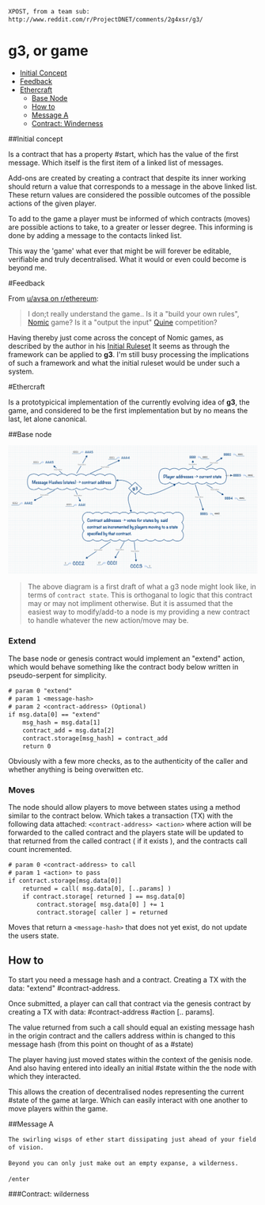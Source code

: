     XPOST, from a team sub: http://www.reddit.com/r/ProjectDNET/comments/2g4xsr/g3/

g3, or game
=========

* [Initial Concept](#initial-concept)
* [Feedback](#feedback)
* [Ethercraft](#ethercraft)
  * [Base Node](#base-node)
  * [How to](#how-to)
  * [Message A](#message-a)
  * [Contract: Winderness](#contract-wilderness)

##Initial concept

Is a contract that has a property #start, which has the value of the first message. Which itself is the first item of a linked list of messages.

Add-ons are created by creating a contract that despite its inner working should return a value that corresponds to a message in the above linked list. 
These return values are considered the possible outcomes of the possible actions of the given player.

To add to the game a player must be informed of which contracts (moves) are possible actions to take, to a greater or lesser degree. This informing is done by adding a message to the contacts linked list.

This way the 'game' what ever that might be will forever be editable, verifiable and truly decentralised. What it would or even could become is beyond me.

#Feedback

From [u/avsa on r/ethereum](http://www.reddit.com/r/ethereum/comments/2g4yke/g3_an_ethereum_game/ckg9xv3):


> I don;t really understand the game.. Is it a "build your own rules", [Nomic](http://en.wikipedia.org/wiki/Nomic) game? Is it a "output the input" [Quine](http://en.wikipedia.org/wiki/Quine) competition?

Having thereby just come across the concept of Nomic games, as described by the author in his [Initial Ruleset](http://legacy.earlham.edu/~peters/writing/nomic.htm) It seems as through the framework can be applied to **g3**. I'm still busy processing the implications of such a framework and what the initial ruleset would be under such a system.

#Ethercraft

Is a prototypicical implementation of the currently evolving idea of **g3**, the game, and considered to be the first implementation but by no means the last, let alone canonical.

##Base node

![Diagram](https://raw.githubusercontent.com/d11e9/g3/master/g3-xmind.png)

> The above diagram is a first draft of what a g3 node might look like, in terms of `contract state`. This is orthoganal to logic that this contract may or may not impliment otherwise. But it is assumed that the easiest way to modify/add-to a node is my providing a new contract to handle whatever the new action/move may be.

### Extend

The base node or genesis contract would implement an "extend" action, which would behave something like the contract body below written in pseudo-serpent for simplicity.

    # param 0 "extend"
    # param 1 <message-hash>
    # param 2 <contract-address> (Optional)
    if msg.data[0] == "extend"
        msg_hash = msg.data[1]
        contract_add = msg.data[2]
        contract.storage[msg_hash] = contract_add
        return 0

Obviously with a few more checks, as to the authenticity of the caller and whether anything is being overwitten etc.

### Moves

The node should allow players to move between states using a method similar to the contract below. Which takes a transaction (TX) with the following data attached: `<contract-address> <action>` where action will be forwarded to the called contract and the players state will be updated to that returned from the called contract ( if it exists ), and the contracts call count incremented.
    
    # param 0 <contract-address> to call
    # param 1 <action> to pass
    if contract.storage[msg.data[0]]
        returned = call( msg.data[0], [..params] )
        if contract.storage[ returned ] == msg.data[0]
            contract.storage[ msg.data[0] ] += 1 
            contract.storage[ caller ] = returned

Moves that return a `<message-hash>` that does not yet exist, do not update the users state.

## How to

To start you need a message hash and a contract. Creating a TX with the data: "extend" #contract-address.

Once submitted, a player can call that contract via the genesis contract by creating a TX with data: #contract-address #action [.. params].

The value returned from such a call should equal an existing message hash in the origin contract and the callers address within is changed to this message hash (from this point on thought of as a #state)

The player having just moved states within the context of the genisis node. And also having entered into ideally an initial #state within the the node with which they interacted.

This allows the creation of decentralised nodes representing the current #state of the game at large. Which can easily interact with one another to move players within the game.

##Message A

    The swirling wisps of ether start dissipating just ahead of your field of vision.

    Beyond you can only just make out an empty expanse, a wilderness.

    /enter 

###Contract: wilderness

